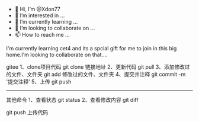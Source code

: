 - 👋 Hi, I’m @Xdon77
- 👀 I’m interested in ...
- 🌱 I’m currently learning ...
- 💞️ I’m looking to collaborate on ...
- 📫 How to reach me ...

<!---
Xdon77/Xdon77 is a ✨ special ✨ repository because its `README.md` (this file) appears on your GitHub profile.
You can click the Preview link to take a look at your changes.
--->





I'm currently learning cet4 and its a spcial gift for me to join in this big home.I'm looking to collaborate on that....

gitee
1、clone项目代码
git clone 链接地址
2、更新代码
git pull
3、添加修改过的文件、文件夹
git add 修改过的文件、文件夹
4、提交并注释
git commit -m '提交注释'
5、上传
git push
******************************************************************
其他命令
1、查看状态
git status
2、查看修改内容
git diff

git push 上传代码
